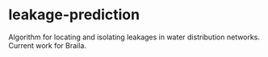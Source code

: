 # leakage-prediction
Algorithm for locating and isolating leakages in water distribution networks. Current work for Braila.
